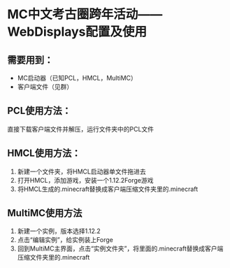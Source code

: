 # MC中文考古圈跨年活动——WebDisplays配置及使用

## 需要用到：

 - MC启动器（已知PCL，HMCL，MultiMC）
 - 客户端文件（见群）
## PCL使用方法：
直接下载客户端文件并解压，运行文件夹中的PCL文件
## HMCL使用方法：
1. 新建一个文件夹，将HMCL启动器单文件拖进去
2. 打开HMCL，添加游戏，安装一个1.12.2Forge游戏
3. 将HMCL生成的.minecraft替换成客户端压缩文件夹里的.minecraft
## MultiMC使用方法
1. 新建一个实例，版本选择1.12.2
2. 点击“编辑实例”，给实例装上Forge
3. 回到MultiMC主界面，点击“实例文件夹”，将里面的.minecraft替换成客户端压缩文件夹里的.minecraft